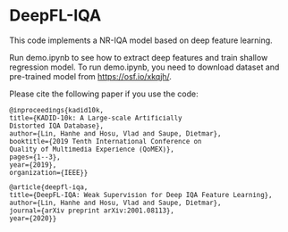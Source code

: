 # DeepFL-IQA

This code implements a NR-IQA model based on deep feature learning.

Run demo.ipynb to see how to extract deep features and train shallow regression model.
To run demo.ipynb, you need to download dataset and pre-trained model from https://osf.io/xkqjh/.


Please cite the following paper if you use the code:
<small>
<pre>
@inproceedings{kadid10k,
title={KADID-10k: A Large-scale Artificially 
Distorted IQA Database},
author={Lin, Hanhe and Hosu, Vlad and Saupe, Dietmar},
booktitle={2019 Tenth International Conference on 
Quality of Multimedia Experience (QoMEX)},
pages={1--3},
year={2019},
organization={IEEE}}
</pre>
</small>


<small>
<pre>
@article{deepfl-iqa,
title={DeepFL-IQA: Weak Supervision for Deep IQA Feature Learning},
author={Lin, Hanhe and Hosu, Vlad and Saupe, Dietmar},
journal={arXiv preprint arXiv:2001.08113},
year={2020}}
</pre>
</small>
